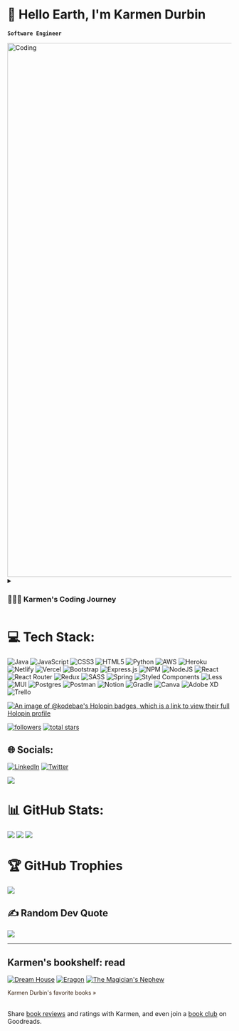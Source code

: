 # 👾 Hello Earth, I'm Karmen Durbin
**`Software Engineer`**

<img align="center" alt="Coding" width="1200" src="https://media.giphy.com/media/bi6RQ5x3tqoSI/giphy.gif">

<details>
 <summary><h3>👩🏽‍💻 Karmen's Coding Journey</h3></summary>

**Currently:** I'm a Software Engineer at Fortis in Greenville, SC. I turn ☕️ caffeine into complex systems (that may or may not work. jk). 😉

**My Past:** My coding journey began in 2015 while pursuing my undergrad degrees in communications and marketing. I am deeply passionate about software engineering, which led me to attend the Web Development program at Bloom Institute of Technology in 2020. There, I gained invaluable expertise in Java, Python, JavaScript, React.js, SpringBoot, RESTful APIs and more. Since then, I have continuously honed my skills, going to coding meetups, and working as a SWE & SRE. In addition to my technical skills, I have provided clients in the Upstate area with Enterprise Design Thinking, SEO/SEM, brand awareness, and other digital development solutions.

**Education:** Right now I am actively refining my coding craftsmanship and currently being Mentored as a "T" shaped engineer at The Agile Learning Institute in NC/SC. My area of study is Site Reliability Engineering. I believe in continuous learning and development as a loop, while embracing new technologies and methodologies. I invite you to explore my portfolio, where you can see my recent work in action. 


 
 </details>


# 💻 Tech Stack:
![Java](https://img.shields.io/badge/java-%23ED8B00.svg?style=for-the-badge&logo=java&logoColor=white) ![JavaScript](https://img.shields.io/badge/javascript-%23323330.svg?style=for-the-badge&logo=javascript&logoColor=%23F7DF1E) ![CSS3](https://img.shields.io/badge/css3-%231572B6.svg?style=for-the-badge&logo=css3&logoColor=white) ![HTML5](https://img.shields.io/badge/html5-%23E34F26.svg?style=for-the-badge&logo=html5&logoColor=white) ![Python](https://img.shields.io/badge/python-3670A0?style=for-the-badge&logo=python&logoColor=ffdd54) ![AWS](https://img.shields.io/badge/AWS-%23FF9900.svg?style=for-the-badge&logo=amazon-aws&logoColor=white) ![Heroku](https://img.shields.io/badge/heroku-%23430098.svg?style=for-the-badge&logo=heroku&logoColor=white) ![Netlify](https://img.shields.io/badge/netlify-%23000000.svg?style=for-the-badge&logo=netlify&logoColor=#00C7B7) ![Vercel](https://img.shields.io/badge/vercel-%23000000.svg?style=for-the-badge&logo=vercel&logoColor=white) ![Bootstrap](https://img.shields.io/badge/bootstrap-%23563D7C.svg?style=for-the-badge&logo=bootstrap&logoColor=white) ![Express.js](https://img.shields.io/badge/express.js-%23404d59.svg?style=for-the-badge&logo=express&logoColor=%2361DAFB) ![NPM](https://img.shields.io/badge/NPM-%23000000.svg?style=for-the-badge&logo=npm&logoColor=white) ![NodeJS](https://img.shields.io/badge/node.js-6DA55F?style=for-the-badge&logo=node.js&logoColor=white) ![React](https://img.shields.io/badge/react-%2320232a.svg?style=for-the-badge&logo=react&logoColor=%2361DAFB) ![React Router](https://img.shields.io/badge/React_Router-CA4245?style=for-the-badge&logo=react-router&logoColor=white) ![Redux](https://img.shields.io/badge/redux-%23593d88.svg?style=for-the-badge&logo=redux&logoColor=white) ![SASS](https://img.shields.io/badge/SASS-hotpink.svg?style=for-the-badge&logo=SASS&logoColor=white) ![Spring](https://img.shields.io/badge/spring-%236DB33F.svg?style=for-the-badge&logo=spring&logoColor=white) ![Styled Components](https://img.shields.io/badge/styled--components-DB7093?style=for-the-badge&logo=styled-components&logoColor=white) ![Less](https://img.shields.io/badge/less-2B4C80?style=for-the-badge&logo=less&logoColor=white) ![MUI](https://img.shields.io/badge/MUI-%230081CB.svg?style=for-the-badge&logo=material-ui&logoColor=white) ![Postgres](https://img.shields.io/badge/postgres-%23316192.svg?style=for-the-badge&logo=postgresql&logoColor=white) ![Postman](https://img.shields.io/badge/Postman-FF6C37?style=for-the-badge&logo=postman&logoColor=white) ![Notion](https://img.shields.io/badge/Notion-%23000000.svg?style=for-the-badge&logo=notion&logoColor=white) ![Gradle](https://img.shields.io/badge/Gradle-02303A.svg?style=for-the-badge&logo=Gradle&logoColor=white) ![Canva](https://img.shields.io/badge/Canva-%2300C4CC.svg?style=for-the-badge&logo=Canva&logoColor=white) ![Adobe XD](https://img.shields.io/badge/Adobe%20XD-470137?style=for-the-badge&logo=Adobe%20XD&logoColor=#FF61F6) ![Trello](https://img.shields.io/badge/Trello-%23026AA7.svg?style=for-the-badge&logo=Trello&logoColor=white)

[![An image of @kodebae's Holopin badges, which is a link to view their full Holopin profile](https://holopin.me/kodebae)](https://holopin.io/@kodebae)

<a href="https://github.com/kodebae?tab=followers">
         <img alt="followers" title="Follow me on Github" src="https://custom-icon-badges.demolab.com/github/followers/kodebae?color=236ad3&labelColor=1155ba&style=for-the-badge&logo=person-add&label=Follow&logoColor=white"/></a>
      <a href="https://github.com/kodebae?tab=repositories&sort=stargazers">
         <img alt="total stars" title="Total stars on GitHub" src="https://custom-icon-badges.demolab.com/github/stars/kodebae?color=55960c&style=for-the-badge&labelColor=488207&logo=star"/></a>

## 🌐 Socials:
[![LinkedIn](https://img.shields.io/badge/LinkedIn-%230077B5.svg?logo=linkedin&logoColor=white)](https://linkedin.com/in/https://www.linkedin.com/in/karmen-kristina-durbin/) [![Twitter](https://img.shields.io/badge/Twitter-%231DA1F2.svg?logo=Twitter&logoColor=white)](https://twitter.com/https://twitter.com/karmen_durbin)

[![](https://visitcount.itsvg.in/api?id=kodebae&icon=0&color=0)](https://visitcount.itsvg.in)

# 📊 GitHub Stats:
![](https://github-readme-stats.vercel.app/api?username=kodebae&theme=midnight-purple&hide_border=false&include_all_commits=true&count_private=true)
![](https://github-readme-streak-stats.herokuapp.com/?user=kodebae&theme=midnight-purple&hide_border=false)
![](https://github-readme-stats.vercel.app/api/top-langs/?username=kodebae&theme=midnight-purple&hide_border=false&include_all_commits=true&count_private=true&layout=compact)

# 🏆 GitHub Trophies
![](https://github-profile-trophy.vercel.app/?username=kodebae&theme=discord&no-frame=false&no-bg=true&margin-w=4)

## ✍️ Random Dev Quote
![](https://quotes-github-readme.vercel.app/api?type=horizontal&theme=radical)

---



   
   <h2>
   <a style="text-decoration: none;" rel="nofollow" href="https://www.goodreads.com/review/list/49656307-karmen-durbin?shelf=read&utm_medium=api&utm_source=grid_widget">Karmen's bookshelf: read</a>
    </h2>
    
  
  <a title="Dream House" rel="nofollow" href="https://www.goodreads.com/book/show/27173614-dream-house">
  <img alt="Dream House" border="0" src="https://i.gr-assets.com/images/S/compressed.photo.goodreads.com/books/1452634665l/27173614._SX98_.jpg"/></a>
     
  <a title="Eragon (The Inheritance Cycle, #1)" rel="nofollow" href="https://www.goodreads.com/book/show/113436.Eragon">
  <img alt="Eragon" border="0" src="https://i.gr-assets.com/images/S/compressed.photo.goodreads.com/books/1366212852l/113436._SX98_.jpg"/></a>
     

  <a title="The Magician's Nephew (Chronicles of Narnia, #6)" rel="nofollow" href="https://www.goodreads.com/book/show/65605.The_Magician_s_Nephew">
  <img alt="The Magician's Nephew" border="0" src="https://i.gr-assets.com/images/S/compressed.photo.goodreads.com/books/1308814770l/65605._SX98_.jpg"/></a>
  
    
  <a style="font-size: .9em; color: #382110; text-decoration: none; clear: both" rel="nofollow" href="https://www.goodreads.com/user/show/49656307-karmen-durbin">Karmen Durbin's favorite books »</a>
     
   <noscript><br/>Share <a rel="nofollow" href="/">book reviews</a> and ratings with Karmen, and even join a <a rel="nofollow" href="/group">book club</a> on Goodreads.    </noscript>
